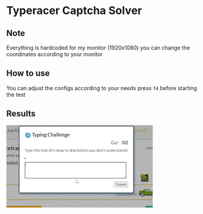 # Typeracer Captcha Solver

## Note
Everything is hardcoded for my monitor (1920x1080) you can change the coordinates according to your monitor

## How to use
You can adjust the configs according to your needs
press `f4` before starting the test

## Results
![screen-gif](./Images/gif.gif)